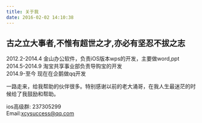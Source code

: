 ```yaml
---
title: 关于我
date: 2016-02-02 14:10:38
---
```

古之立大事者,不惟有超世之才,亦必有坚忍不拔之志
--

2012.2-2014.4 金山办公软件，负责iOS版本wps的开发，主要做word,ppt
2014.5-2014.9 淘宝共享事业部负责导购宝的开发  
2014.9-至今    现在在企鹅做qq开发  

一路走来，给我帮助的伙伴很多。特别感谢以前的老大涌哥，在我人生最迷茫的时候给了我鼓励和帮助。  

  

ios高级群: 237305299  
Email:xcysuccess@qq.com